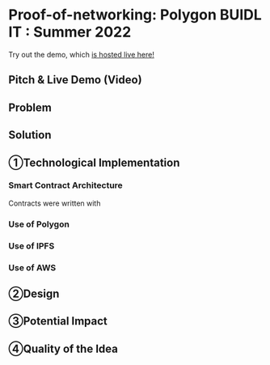 # Proof-of-networking: Polygon BUIDL IT : Summer 2022

Try out the demo, which [is hosted live here!](https://ceramic.network/)

## Pitch & Live Demo (Video)


## Problem



## Solution



## ①Technological Implementation


### Smart Contract Architecture

Contracts were written with 


### Use of Polygon



### Use of IPFS


### Use of AWS


## ②Design


## ③Potential Impact



## ④Quality of the Idea
